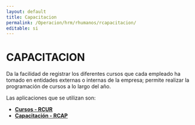 ```yaml
---
layout: default
title: Capacitacion
permalink: /Operacion/hrm/rhumanos/rcapacitacion/
editable: si
---
```


# CAPACITACION  

Da la facilidad de registrar los diferentes cursos que cada empleado ha tomado en entidades externas o internas de la empresa; permite realizar la programación de cursos a lo largo del año.  

Las aplicaciones que se utilizan son:  

* [**Cursos - RCUR**](http://docs.oasiscom.com/Operacion/hrm/rhumanos/rcapacitacion/rcur)  
* [**Capacitación - RCAP**](http://docs.oasiscom.com/Operacion/hrm/rhumanos/rcapacitacion/rcap)  

